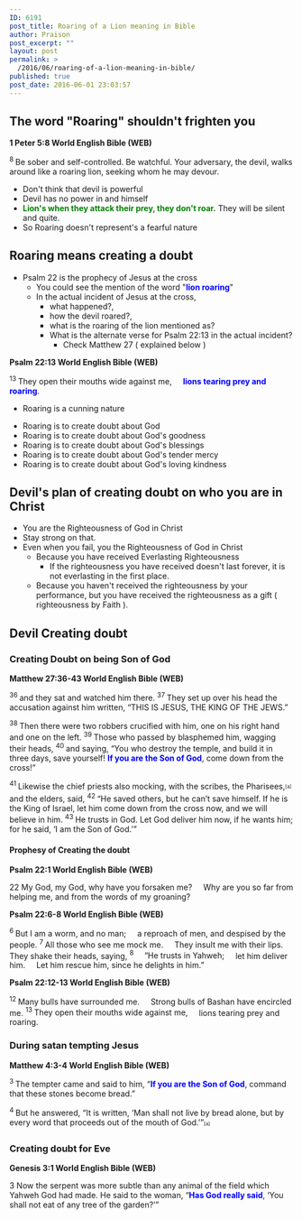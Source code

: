 ```yaml
---
ID: 6191
post_title: Roaring of a Lion meaning in Bible
author: Praison
post_excerpt: ""
layout: post
permalink: >
  /2016/06/roaring-of-a-lion-meaning-in-bible/
published: true
post_date: 2016-06-01 23:03:57
---
```

<h2 class="passage-display"><strong>The word "Roaring" shouldn't frighten you</strong></h2>
<p class="passage-display"><strong><span class="passage-display-bcv">1 Peter 5:8
</span><span class="passage-display-version">World English Bible (WEB)</span></strong></p>
<span id="en-WEB-30475" class="text 1Pet-5-8"><sup class="versenum">8 </sup>Be sober and self-controlled. Be watchful. Your adversary, the devil, walks around like a roaring lion, seeking whom he may devour.</span>
<ul>
 	<li>Don't think that devil is powerful</li>
 	<li>Devil has no power in and himself</li>
 	<li><span style="color: #008000;"><strong>Lion's when they attack their prey, they don't roar.</strong></span> They will be silent and quite.</li>
 	<li>So Roaring doesn't represent's a fearful nature</li>
</ul>
<h2 class="passage-display"><strong>Roaring means creating a doubt</strong></h2>
<ul>
 	<li>Psalm 22 is the prophecy of Jesus at the cross
<ul>
 	<li>You could see the mention of the word "<span style="color: #0000ff;"><strong>lion roaring</strong></span>"</li>
 	<li>In the actual incident of Jesus at the cross,
<ul>
 	<li>what happened?,</li>
 	<li>how the devil roared?,</li>
 	<li>what is the roaring of the lion mentioned as?</li>
 	<li>What is the alternate verse for Psalm 22:13 in the actual incident?
<ul>
 	<li>Check Matthew 27 ( explained below )</li>
</ul>
</li>
</ul>
</li>
</ul>
</li>
</ul>
<div class="poetry">
<p class="passage-display"><strong><span class="passage-display-bcv">Psalm 22:13
</span><span class="passage-display-version">World English Bible (WEB)</span></strong></p>

<div class="poetry">
<p class="line"><span id="en-WEB-14218" class="text Ps-22-13"><sup class="versenum">13 </sup>They open their mouths wide against me,</span>
<span class="indent-1"><span class="indent-1-breaks">    </span><span class="text Ps-22-13"><span style="color: #0000ff;"><strong>lions tearing prey and roaring</strong></span>.</span></span></p>

<ul>
 	<li class="line">Roaring is a cunning nature</li>
</ul>
<ul>
 	<li class="line">Roaring is to create doubt about God</li>
 	<li class="line">Roaring is to create doubt about God's goodness</li>
 	<li class="line">Roaring is to create doubt about God's blessings</li>
 	<li class="line">Roaring is to create doubt about God's tender mercy</li>
 	<li class="line">Roaring is to create doubt about God's loving kindness</li>
</ul>
</div>
</div>
<h2 class="passage-display"><strong>Devil's plan of creating doubt on who you are in Christ</strong></h2>
<ul>
 	<li class="passage-display">You are the Righteousness of God in Christ</li>
 	<li class="passage-display">Stay strong on that.</li>
 	<li class="passage-display">Even when you fail, you the Righteousness of God in Christ
<ul>
 	<li class="passage-display">Because you have received Everlasting Righteousness
<ul>
 	<li class="passage-display">If the righteousness you have received doesn't last forever, it is not everlasting in the first place.</li>
</ul>
</li>
 	<li class="passage-display">Because you haven't received the righteousness by your performance, but you have received the righteousness as a gift ( righteousness by Faith ).</li>
</ul>
</li>
</ul>
<h2><strong>Devil Creating doubt</strong></h2>
<h3><strong>Creating Doubt on being Son of God</strong></h3>
<p class="passage-display"><strong><span class="passage-display-bcv">Matthew 27:36-43
</span><span class="passage-display-version">World English Bible (WEB)</span></strong></p>
<span id="en-WEB-24166" class="text Matt-27-36"><sup class="versenum">36 </sup>and they sat and watched him there. </span><span id="en-WEB-24167" class="text Matt-27-37"><sup class="versenum">37 </sup>They set up over his head the accusation against him written, “THIS IS JESUS, THE KING OF THE JEWS.”</span>

<span id="en-WEB-24168" class="text Matt-27-38"><sup class="versenum">38 </sup>Then there were two robbers crucified with him, one on his right hand and one on the left. </span><span id="en-WEB-24169" class="text Matt-27-39"><sup class="versenum">39 </sup>Those who passed by blasphemed him, wagging their heads, </span><span id="en-WEB-24170" class="text Matt-27-40"><sup class="versenum">40 </sup>and saying, “You who destroy the temple, and build it in three days, save yourself! <span style="color: #0000ff;"><strong>If you are the Son of God</strong></span>, come down from the cross!”</span>

<span id="en-WEB-24171" class="text Matt-27-41"><sup class="versenum">41 </sup>Likewise the chief priests also mocking, with the scribes, the Pharisees,<sup class="footnote" style="box-sizing: border-box; font-size: 0.625em; line-height: 22px; position: relative; vertical-align: top; top: 0px;" data-fn="#fen-WEB-24171a" data-link="[&lt;a href=&quot;#fen-WEB-24171a&quot; title=&quot;See footnote a&quot;&gt;a&lt;/a&gt;]">[a]</sup> and the elders, said, </span><span id="en-WEB-24172" class="text Matt-27-42"><sup class="versenum">42 </sup>“He saved others, but he can’t save himself. If he is the King of Israel, let him come down from the cross now, and we will believe in him. </span><span id="en-WEB-24173" class="text Matt-27-43"><sup class="versenum">43 </sup>He trusts in God. Let God deliver him now, if he wants him; for he said, ‘I am the Son of God.’”</span>
<h4><strong>Prophesy of Creating the doubt</strong></h4>
<p class="passage-display"><strong><span class="passage-display-bcv">Psalm 22:1
</span><span class="passage-display-version">World English Bible (WEB)</span></strong></p>

<div class="poetry">
<p class="line"><span class="chapter-2"><span class="text Ps-22-1"><span class="chapternum">22 </span>My God, my God, why have you forsaken me?</span></span>
<span class="indent-1"><span class="indent-1-breaks">    </span><span class="text Ps-22-1">Why are you so far from helping me, and from the words of my groaning?</span></span></p>

</div>
<p class="passage-display"><strong><span class="passage-display-bcv">Psalm 22:6-8
</span><span class="passage-display-version">World English Bible (WEB)</span></strong></p>

<div class="poetry">
<p class="line"><span id="en-WEB-14211" class="text Ps-22-6"><sup class="versenum">6 </sup>But I am a worm, and no man;</span>
<span class="indent-1"><span class="indent-1-breaks">    </span><span class="text Ps-22-6">a reproach of men, and despised by the people.</span></span>
<span id="en-WEB-14212" class="text Ps-22-7"><sup class="versenum">7 </sup>All those who see me mock me.</span>
<span class="indent-1"><span class="indent-1-breaks">    </span><span class="text Ps-22-7">They insult me with their lips. They shake their heads, saying,</span></span>
<span class="indent-1"><span id="en-WEB-14213" class="text Ps-22-8"><sup class="versenum">8 </sup><span class="indent-1-breaks">    </span>“He trusts in Yahweh;</span></span>
<span class="indent-1"><span class="indent-1-breaks">    </span><span class="text Ps-22-8">let him deliver him.</span></span>
<span class="indent-1"><span class="indent-1-breaks">    </span><span class="text Ps-22-8">Let him rescue him, since he delights in him.”</span></span></p>
<p class="passage-display"><strong><span class="passage-display-bcv">Psalm 22:12-13
</span><span class="passage-display-version">World English Bible (WEB)</span></strong></p>

<div class="poetry">
<p class="line"><span id="en-WEB-14217" class="text Ps-22-12"><sup class="versenum">12 </sup>Many bulls have surrounded me.</span>
<span class="indent-1"><span class="indent-1-breaks">    </span><span class="text Ps-22-12">Strong bulls of Bashan have encircled me.</span></span>
<span id="en-WEB-14218" class="text Ps-22-13"><sup class="versenum">13 </sup>They open their mouths wide against me,</span>
<span class="indent-1"><span class="indent-1-breaks">    </span><span class="text Ps-22-13">lions tearing prey and roaring.</span></span></p>

<h3 class="line"><strong>During satan tempting Jesus</strong></h3>
<p class="passage-display"><strong><span class="passage-display-bcv">Matthew 4:3-4
</span><span class="passage-display-version">World English Bible (WEB)</span></strong></p>
<span id="en-WEB-23213" class="text Matt-4-3"><sup class="versenum">3 </sup>The tempter came and said to him, “<span style="color: #0000ff;"><strong>If you are the Son of God</strong></span>, command that these stones become bread.”</span>

<span id="en-WEB-23214" class="text Matt-4-4"><sup class="versenum">4 </sup>But he answered, <span class="woj">“It is written, ‘Man shall not live by bread alone, but by every word that proceeds out of the mouth of God.’”</span><sup class="footnote" style="box-sizing: border-box; font-size: 0.625em; line-height: 22px; position: relative; vertical-align: top; top: 0px;" data-fn="#fen-WEB-23214a" data-link="[&lt;a href=&quot;#fen-WEB-23214a&quot; title=&quot;See footnote a&quot;&gt;a&lt;/a&gt;]">[a]</sup></span>

</div>
</div>
<h3><strong>Creating doubt for Eve</strong></h3>
<p class="passage-display"><strong><span class="passage-display-bcv">Genesis 3:1
</span><span class="passage-display-version">World English Bible (WEB)</span></strong></p>
<p class="chapter-1"><span id="en-WEB-57" class="text Gen-3-1"><span class="chapternum">3 </span>Now the serpent was more subtle than any animal of the field which Yahweh God had made. He said to the woman, “<span style="color: #0000ff;"><strong>Has God really said</strong></span>, ‘You shall not eat of any tree of the garden?’”</span></p>